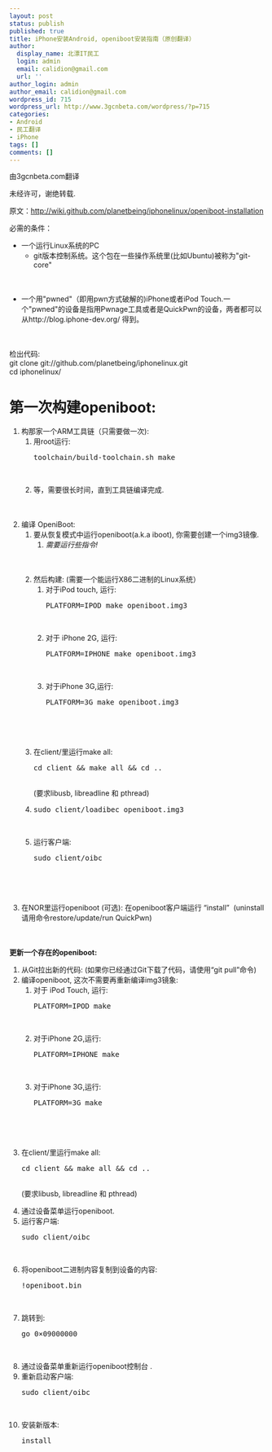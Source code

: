 ```yaml
---
layout: post
status: publish
published: true
title: iPhone安装Android, openiboot安装指南（原创翻译）
author:
  display_name: 北漂IT民工
  login: admin
  email: calidion@gmail.com
  url: ''
author_login: admin
author_email: calidion@gmail.com
wordpress_id: 715
wordpress_url: http://www.3gcnbeta.com/wordpress/?p=715
categories:
- Android
- 民工翻译
- iPhone
tags: []
comments: []
---
```

<p>由3gcnbeta.com翻译</p>
<p>未经许可，谢绝转载.</p>
<p>原文：<a href="http://wiki.github.com/planetbeing/iphonelinux/openiboot-installation">http://wiki.github.com/planetbeing/iphonelinux/openiboot-installation</a></p>
<p>必需的条件：</p>
<ul>
<li>一个运行Linux系统的PC
<ul>
<li>git版本控制系统。这个包在一些操作系统里(比如Ubuntu)被称为"git-core"</li><br />
</ul><br />
</li></p>
<li>一个用"pwned"（即用pwn方式破解的)iPhone或者iPod Touch.一个"pwned"的设备是指用Pwnage工具或者是QuickPwn的设备，两者都可以从http://blog.iphone-dev.org/ 得到。</li><br />
</ul><br />
检出代码:<br />
git clone git://github.com/planetbeing/iphonelinux.git<br />
cd iphonelinux/</p>
<h1>第一次构建openiboot:</h1></p>
<ol>
<li>构那家一个ARM工具链（只需要做一次):
<ol>
<li>用root运行:
<pre>toolchain/build-toolchain.sh make</pre><br />
</li></p>
<li>等，需要很长时间，直到工具链编译完成.</li><br />
</ol><br />
</li></p>
<li>编译 OpeniBoot:
<ol>
<li>要从恢复模式中运行openiboot(a.k.a iboot), 你需要创建一个img3镜像.
<ol>
<li><em>需要运行些指令!</em></li><br />
</ol><br />
</li></p>
<li>然后构建: (需要一个能运行X86二进制的Linux系统）
<ol>
<li>对于iPod touch, 运行:
<pre>PLATFORM=IPOD make openiboot.img3</pre><br />
</li></p>
<li>对于 iPhone 2G, 运行:
<pre>PLATFORM=IPHONE make openiboot.img3</pre><br />
</li></p>
<li>对于iPhone 3G,运行:
<pre>PLATFORM=3G make openiboot.img3</pre><br />
</li><br />
</ol><br />
</li></p>
<li>在client/里运行make all:
<pre>cd client &amp;&amp; make all &amp;&amp; cd ..</pre><br />
(要求libusb, libreadline 和 pthread)</li></p>
<li>
<pre>sudo client/loadibec openiboot.img3</pre><br />
</li></p>
<li>运行客户端:
<pre>sudo client/oibc</pre><br />
</li><br />
</ol><br />
</li></p>
<li>在NOR里运行openiboot (可选): 在openiboot客户端运行 &ldquo;install&rdquo; &nbsp;(uninstall请用命令restore/update/run QuickPwn)</li><br />
</ol><br />
<strong>更新一个存在的openiboot:</strong></p>
<ol>
<li>从Git拉出新的代码: (如果你已经通过Git下载了代码，请使用&ldquo;git pull&rdquo;命令)</li>
<li>编译openiboot, 这次不需要再重新编译img3镜象:
<ol>
<li>对于 iPod Touch, 运行:
<pre>PLATFORM=IPOD make</pre><br />
</li></p>
<li>对于iPhone 2G,运行:
<pre>PLATFORM=IPHONE make</pre><br />
</li></p>
<li>对于iPhone 3G,运行:
<pre>PLATFORM=3G make</pre><br />
</li><br />
</ol><br />
</li></p>
<li>在client/里运行make all:
<pre>cd client &amp;&amp; make all &amp;&amp; cd ..</pre><br />
(要求libusb, libreadline 和 pthread)</li></p>
<li>通过设备菜单运行openiboot.</li>
<li>运行客户端:
<pre>sudo client/oibc</pre><br />
</li></p>
<li>将openiboot二进制内容复制到设备的内容:
<pre>!openiboot.bin</pre><br />
</li></p>
<li>跳转到:
<pre>go 0&times;09000000</pre><br />
</li></p>
<li>通过设备菜单重新运行openiboot控制台 .</li>
<li>重新启动客户端:
<pre>sudo client/oibc</pre><br />
</li></p>
<li>安装新版本:
<pre>install</pre><br />
</li><br />
</ol></p>
